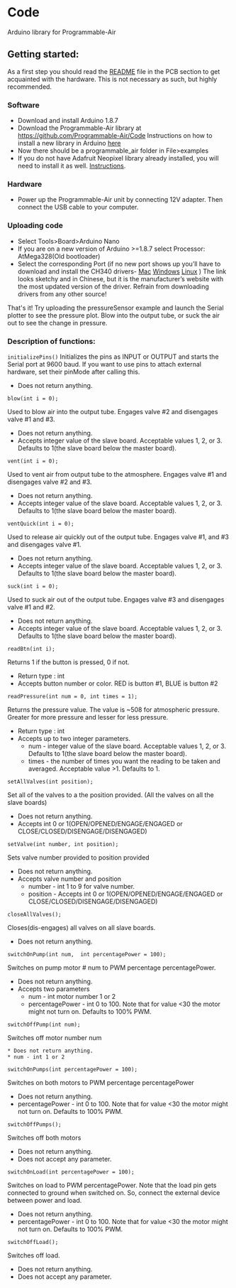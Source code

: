 # Code

Arduino library for Programmable-Air

## Getting started:

As a first step you should read the [README](https://github.com/Programmable-Air/PCB/) file in the PCB section to get acquainted with the hardware. This is not necessary as such, but highly recommended.

### Software
* Download and install Arduino 1.8.7
* Download the Programmable-Air library at https://github.com/Programmable-Air/Code Instructions on how to install a new library in Arduino [here](https://www.arduino.cc/en/Guide/Libraries#toc4)
* Now there should be a programmable_air folder in File>examples
* If you do not have Adafruit Neopixel library already installed, you will need to install it as well. [Instructions](https://learn.adafruit.com/adafruit-neopixel-uberguide/arduino-library-installation#install-adafruit-neopixel-via-library-manager-13-2).

### Hardware		
* Power up the Programmable-Air unit by connecting 12V adapter. Then connect the USB cable to your computer.

### Uploading code

* Select Tools>Board>Arduino Nano
* If you are on a new version of Arduino >=1.8.7 select Processor: AtMega328(Old bootloader)
* Select the corresponding Port (if no new port shows up you’ll have to download and install the CH340 drivers- [Mac](http://www.wch.cn/downloads/CH341SER_MAC_ZIP.html) [Windows](https://sparks.gogo.co.nz/ch340.html) [Linux](http://www.wch.cn/downloads/CH341SER_LINUX_ZIP.html) ) The link looks sketchy and in Chinese, but it is the manufacturer’s website with the most updated version of the driver. Refrain from downloading drivers from any other source!

That's it! Try uploading the pressureSensor example and launch the Serial plotter to see the pressure plot. Blow into the output tube, or suck the air out to see the change in pressure.

### Description of functions:

`initializePins()`
Initializes the pins as INPUT or OUTPUT and starts the Serial port at 9600 baud. If you want to use pins to attach external hardware, set their pinMode after calling this.
* Does not return anything.


`blow(int i = 0);`

Used to blow air into the output tube. Engages valve #2 and disengages valve #1 and #3.
* Does not return anything.
* Accepts integer value of the slave board. Acceptable values 1, 2, or 3. Defaults to 1(the slave board below the master board).

`vent(int i = 0);`

Used to vent air from output tube to the atmosphere. Engages valve #1 and disengages valve #2 and #3.
* Does not return anything.
* Accepts integer value of the slave board. Acceptable values 1, 2, or 3. Defaults to 1(the slave board below the master board).


`ventQuick(int i = 0);`

Used to release air quickly out of the output tube. Engages valve #1, and #3 and disengages valve #1.
* Does not return anything.
* Accepts integer value of the slave board. Acceptable values 1, 2, or 3. Defaults to 1(the slave board below the master board).

`suck(int i = 0);`

Used to suck air out of the output tube. Engages valve #3 and disengages valve #1 and #2.
* Does not return anything.
* Accepts integer value of the slave board. Acceptable values 1, 2, or 3. Defaults to 1(the slave board below the master board).

`readBtn(int i);`

Returns 1 if the button is pressed, 0 if not.

* Return type : int
* Accepts button number or color. RED is button #1, BLUE is button #2


`readPressure(int num = 0, int times = 1);`

Returns the pressure value. The value is ~508 for atmospheric pressure. Greater for more pressure and lesser for less pressure.
* Return type : int
* Accepts up to two integer parameters.
	* num - integer value of the slave board. Acceptable values 1, 2, or 3. Defaults to 1(the slave board below the master board).
	* times - the number of times you want the reading to be taken and averaged. Acceptable value >1. Defaults to 1.

`setAllValves(int position);`

Set all of the valves to a the position provided. (All the valves on all the slave boards)
* Does not return anything.
* Accepts int 0 or 1(OPEN/OPENED/ENGAGE/ENGAGED or CLOSE/CLOSED/DISENGAGE/DISENGAGED)

`setValve(int number, int position);`

Sets valve number provided to position provided
* Does not return anything.
* Accepts valve number and position
	* number - int 1 to 9 for valve number.  
	* position - Accepts int 0 or 1(OPEN/OPENED/ENGAGE/ENGAGED or CLOSE/CLOSED/DISENGAGE/DISENGAGED)

`closeAllValves();`

Closes(dis-engages) all valves on all slave boards.
* Does not return anything.

`switchOnPump(int num,  int percentagePower = 100);`

Switches on pump motor # num to PWM percentage percentagePower.
* Does not return anything.
* Accepts two parameters
	* num - int motor number 1 or 2
	* percentagePower - int 0 to 100. Note that for value <30 the motor might not turn on. Defaults to 100% PWM.

`switchOffPump(int num);`

Switches off motor number num

	* Does not return anything.
	* num - int 1 or 2

`switchOnPumps(int percentagePower = 100);`

Switches on both motors to PWM percentage percentagePower

* Does not return anything.
* percentagePower - int 0 to 100. Note that for value <30 the motor might not turn on. Defaults to 100% PWM.

`switchOffPumps();`

Switches off both motors

* Does not return anything.
* Does not accept any parameter.

`switchOnLoad(int percentagePower = 100);`

Switches on load to PWM percentagePower. Note that the load pin gets connected to ground when switched on. So, connect the external device between power and load.

* Does not return anything.
* percentagePower - int 0 to 100. Note that for value <30 the motor might not turn on. Defaults to 100% PWM.

`switchOffLoad();`

Switches off load.

* Does not return anything.
* Does not accept any parameter.
